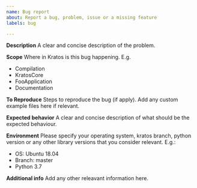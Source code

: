 ```yaml
---
name: Bug report
about: Report a bug, problem, issue or a missing feature
labels: bug

---
```


**Description**
A clear and concise description of the problem.

**Scope**
Where in Kratos is this bug happening. 
E.g.
- Compilation
- KratosCore
- FooApplication
- Documentation

**To Reproduce**
Steps to reproduce the bug (if apply). Add any custom example files here if relevant.

**Expected behavior**
A clear and concise description of what should be the expected behaviour.

**Environment**
Please specify your operating system, kratos branch, python version or any other library versions that you consider relevant.
E.g.:
- OS: Ubuntu 18.04
- Branch: master
- Python 3.7

**Additional info**
Add any other releavant information here.
